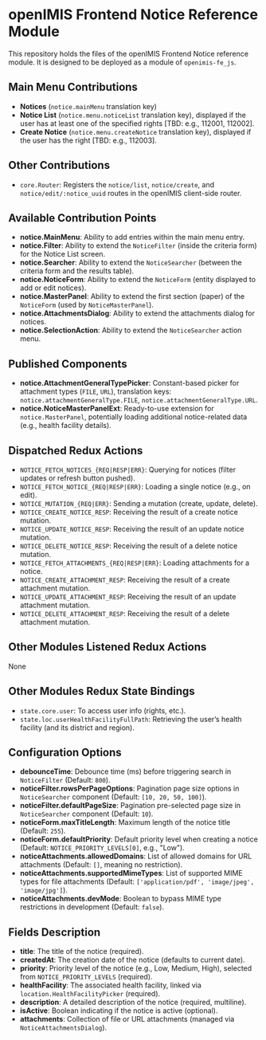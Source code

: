 # openIMIS Frontend Notice Reference Module

This repository holds the files of the openIMIS Frontend Notice reference module. It is designed to be deployed as a module of `openimis-fe_js`.

## Main Menu Contributions
- **Notices** (`notice.mainMenu` translation key)
- **Notice List** (`notice.menu.noticeList` translation key), displayed if the user has at least one of the specified rights [TBD: e.g., 112001, 112002].
- **Create Notice** (`notice.menu.createNotice` translation key), displayed if the user has the right [TBD: e.g., 112003].

## Other Contributions
- `core.Router`: Registers the `notice/list`, `notice/create`, and `notice/edit/:notice_uuid` routes in the openIMIS client-side router.

## Available Contribution Points
- **notice.MainMenu**: Ability to add entries within the main menu entry.
- **notice.Filter**: Ability to extend the `NoticeFilter` (inside the criteria form) for the Notice List screen.
- **notice.Searcher**: Ability to extend the `NoticeSearcher` (between the criteria form and the results table).
- **notice.NoticeForm**: Ability to extend the `NoticeForm` (entity displayed to add or edit notices).
- **notice.MasterPanel**: Ability to extend the first section (paper) of the `NoticeForm` (used by `NoticeMasterPanel`).
- **notice.AttachmentsDialog**: Ability to extend the attachments dialog for notices.
- **notice.SelectionAction**: Ability to extend the `NoticeSearcher` action menu.

## Published Components
- **notice.AttachmentGeneralTypePicker**: Constant-based picker for attachment types (`FILE`, `URL`), translation keys: `notice.attachmentGeneralType.FILE`, `notice.attachmentGeneralType.URL`.
- **notice.NoticeMasterPanelExt**: Ready-to-use extension for `notice.MasterPanel`, potentially loading additional notice-related data (e.g., health facility details).

## Dispatched Redux Actions
- `NOTICE_FETCH_NOTICES_{REQ|RESP|ERR}`: Querying for notices (filter updates or refresh button pushed).
- `NOTICE_FETCH_NOTICE_{REQ|RESP|ERR}`: Loading a single notice (e.g., on edit).
- `NOTICE_MUTATION_{REQ|ERR}`: Sending a mutation (create, update, delete).
- `NOTICE_CREATE_NOTICE_RESP`: Receiving the result of a create notice mutation.
- `NOTICE_UPDATE_NOTICE_RESP`: Receiving the result of an update notice mutation.
- `NOTICE_DELETE_NOTICE_RESP`: Receiving the result of a delete notice mutation.
- `NOTICE_FETCH_ATTACHMENTS_{REQ|RESP|ERR}`: Loading attachments for a notice.
- `NOTICE_CREATE_ATTACHMENT_RESP`: Receiving the result of a create attachment mutation.
- `NOTICE_UPDATE_ATTACHMENT_RESP`: Receiving the result of an update attachment mutation.
- `NOTICE_DELETE_ATTACHMENT_RESP`: Receiving the result of a delete attachment mutation.

## Other Modules Listened Redux Actions
None

## Other Modules Redux State Bindings
- `state.core.user`: To access user info (rights, etc.).
- `state.loc.userHealthFacilityFullPath`: Retrieving the user’s health facility (and its district and region).

## Configuration Options
- **debounceTime**: Debounce time (ms) before triggering search in `NoticeFilter` (Default: `800`).
- **noticeFilter.rowsPerPageOptions**: Pagination page size options in `NoticeSearcher` component (Default: `[10, 20, 50, 100]`).
- **noticeFilter.defaultPageSize**: Pagination pre-selected page size in `NoticeSearcher` component (Default: `10`).
- **noticeForm.maxTitleLength**: Maximum length of the notice title (Default: `255`).
- **noticeForm.defaultPriority**: Default priority level when creating a notice (Default: `NOTICE_PRIORITY_LEVELS[0]`, e.g., "Low").
- **noticeAttachments.allowedDomains**: List of allowed domains for URL attachments (Default: `[]`, meaning no restriction).
- **noticeAttachments.supportedMimeTypes**: List of supported MIME types for file attachments (Default: `['application/pdf', 'image/jpeg', 'image/jpg']`).
- **noticeAttachments.devMode**: Boolean to bypass MIME type restrictions in development (Default: `false`).

## Fields Description
- **title**: The title of the notice (required).
- **createdAt**: The creation date of the notice (defaults to current date).
- **priority**: Priority level of the notice (e.g., Low, Medium, High), selected from `NOTICE_PRIORITY_LEVELS` (required).
- **healthFacility**: The associated health facility, linked via `location.HealthFacilityPicker` (required).
- **description**: A detailed description of the notice (required, multiline).
- **isActive**: Boolean indicating if the notice is active (optional).
- **attachments**: Collection of file or URL attachments (managed via `NoticeAttachmentsDialog`).

